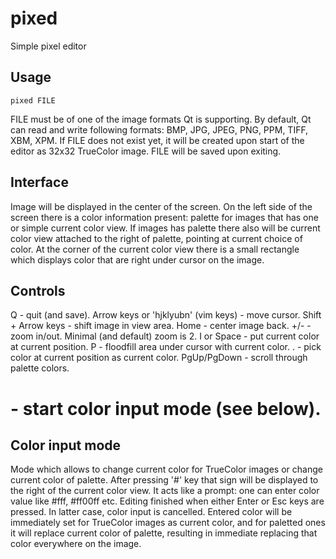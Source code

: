 pixed
=====

Simple pixel editor

Usage
-----
	pixed FILE

FILE must be of one of the image formats Qt is supporting.
By default, Qt can read and write following formats: BMP, JPG, JPEG, PNG, PPM, TIFF, XBM, XPM.
If FILE does not exist yet, it will be created upon start of the editor as 32x32 TrueColor image.
FILE will be saved upon exiting.

Interface
---------
Image will be displayed in the center of the screen.
On the left side of the screen there is a color information present: palette for images that has one or simple current color view.
If images has palette there also will be current color view attached to the right of palette, pointing at current choice of color.
At the corner of the current color view there is a small rectangle which displays color that are right under cursor on the image.

Controls
--------
Q - quit (and save).
Arrow keys or 'hjklyubn' (vim keys) - move cursor.
Shift + Arrow keys - shift image in view area.
Home - center image back.
+/- - zoom in/out. Minimal (and default) zoom is 2.
I or Space - put current color at current position.
P - floodfill area under cursor with current color.
. - pick color at current position as current color.
PgUp/PgDown - scroll through palette colors.
# - start color input mode (see below).

Color input mode
----------------
Mode which allows to change current color for TrueColor images or change current color of palette.
After pressing '#' key that sign will be displayed to the right of the current color view. It acts like a prompt: one can enter color value like #fff, #ff00ff etc.
Editing finished when either Enter or Esc keys are pressed. In latter case, color input is cancelled.
Entered color will be immediately set for TrueColor images as current color, and for paletted ones it will replace current color of palette, resulting in immediate replacing that color everywhere on the image.
